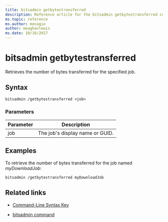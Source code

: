 ```yaml
---
title: bitsadmin getbytestransferred
description: Reference article for the bitsadmin getbytestransferred command, which retrieves the number of bytes transferred for the specified job.
ms.topic: reference
ms.author: mosagie
author: meaghanlewis
ms.date: 10/16/2017
---
```



# bitsadmin getbytestransferred

Retrieves the number of bytes transferred for the specified job.

## Syntax

```
bitsadmin /getbytestransferred <job>
```

### Parameters

| Parameter | Description |
| -------------- | -------------- |
| job | The job's display name or GUID. |

## Examples

To retrieve the number of bytes transferred for the job named *myDownloadJob*:

```
bitsadmin /getbytestransferred myDownloadJob
```

## Related links

- [Command-Line Syntax Key](command-line-syntax-key.md)

- [bitsadmin command](bitsadmin.md)
